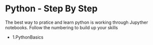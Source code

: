 # Python - Step By Step
The best way to pratice and learn python is working through Jupyther notebooks.
Follow the numbering to build up your skills
- 1.PythonBasics